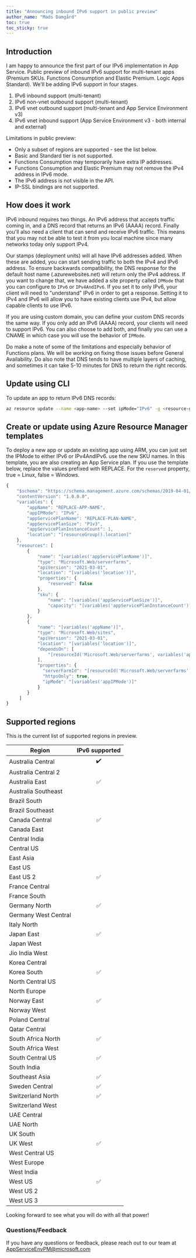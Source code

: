 ```yaml
---
title: "Announcing inbound IPv6 support in public preview"
author_name: "Mads Damgård"
toc: true
toc_sticky: true
---
```


## Introduction

I am happy to announce the first part of our IPv6 implementation in App Service. Public preview of inbound IPv6 support for multi-tenant apps (Premium SKUs. Functions Consumption and Elastic Premium. Logic Apps Standard). We'll be adding IPv6 support in four stages.

1. IPv6 inbound support (multi-tenant)
1. IPv6 non-vnet outbound support (multi-tenant)
1. IPv6 vnet outbound support (multi-tenant and App Service Environment v3)
1. IPv6 vnet inbound support (App Service Environment v3 - both internal and external)

Limitations in public preview:

* Only a subset of regions are supported - see the list below.
* Basic and Standard tier is not supported.
* Functions Consumption may temporarily have extra IP addresses.
* Functions Consumption and Elastic Premium may not remove the IPv4 address in IPv6 mode.
* The IPv6 address is not visible in the API.
* IP-SSL bindings are not supported.

## How does it work

IPv6 inbound requires two things. An IPv6 address that accepts traffic coming in, and a DNS record that returns an IPv6 (AAAA) record. Finally you'll also need a client that can send and receive IPv6 traffic. This means that you may not be able to test it from you local machine since many networks today only support IPv4.

Our stamps (deployment units) will all have IPv6 addresses added. When these are added, you can start sending traffic to both the IPv4 and IPv6 address. To ensure backwards compatibility, the DNS response for the default host name (<app-name>.azurewebsites.net) will return only the IPv4 address. If you want to change that, we have added a site property called `IPMode` that you can configure to `IPv6` or `IPv4AndIPv6`. If you set it to only IPv6, your client will need to "understand" IPv6 in order to get a response. Setting it to IPv4 and IPv6 will allow you to have existing clients use IPv4, but allow capable clients to use IPv6.

If you are using custom domain, you can define your custom DNS records the same way. If you only add an IPv6 (AAAA) record, your clients will need to support IPv6. You can also choose to add both, and finally you can use a CNAME in which case you will use the behavior of `IPMode`.

Do make a note of some of the limitations and especially behavior of Functions plans. We will be working on fixing those issues before General Availability. Do also note that DNS tends to have multiple layers of caching, and sometimes it can take 5-10 minutes for DNS to return the right records.

## Update using CLI

To update an app to return IPv6 DNS records:

```bash
az resource update --name <app-name> --set ipMode="IPv6" -g <resource-group-name> --resource-type "Microsoft.Web/sites"
```

## Create or update using Azure Resource Manager templates

To deploy a new app or update an existing app using ARM, you can just set the IPMode to either IPv6 or IPv4AndIPv6. use the new SKU names. In this template, you are also creating an App Service plan. If you use the template below, replace the values prefixed with REPLACE. For the `reserved` property, true = Linux, false = Windows.

```javascript
{
    "$schema": "https://schema.management.azure.com/schemas/2019-04-01/deploymentTemplate.json#",
    "contentVersion": "1.0.0.0",
    "variables": {
        "appName": "REPLACE-APP-NAME",
        "appIPMode": "IPv6",
        "appServicePlanName": "REPLACE-PLAN-NAME",
        "appServicePlanSize": "P1v3",
        "appServicePlanInstanceCount": 1,
        "location": "[resourceGroup().location]"
    },
    "resources": [
        {
            "name": "[variables('appServicePlanName')]",
            "type": "Microsoft.Web/serverfarms",
            "apiVersion": "2021-03-01",
            "location": "[variables('location')]",
            "properties": {
                "reserved": false
            },
            "sku": {
                "name": "[variables('appServicePlanSize')]",
                "capacity": "[variables('appServicePlanInstanceCount')]"
            }
        },
        {
            "name": "[variables('appName')]",
            "type": "Microsoft.Web/sites",
            "apiVersion": "2021-03-01",
            "location": "[variables('location')]",
            "dependsOn": [
                "[resourceId('Microsoft.Web/serverfarms', variables('appServicePlanName'))]"
            ],
            "properties": {
              "serverFarmId": "[resourceId('Microsoft.Web/serverfarms', variables('appServicePlanName'))]",
              "httpsOnly": true,
              "ipMode": "[variables('appIPMode')]"
            }
        }
     ]
}
```

## Supported regions

This is the current list of supported regions in preview.

| Region               | IPv6 supported        |
| -------------------- | :-------------------: |
| Australia Central    | :heavy_check_mark:    |
| Australia Central 2  |                            |
| Australia East       | ✅                           |
| Australia Southeast  |                            |
| Brazil South         |                            |
| Brazil Southeast     |                            |
| Canada Central       | ✅                           |
| Canada East          |                            |
| Central India        |                            |
| Central US           |                            |
| East Asia            |                            |
| East US              |                        |
| East US 2            | ✅                           |
| France Central       |                            |
| France South         |                            |
| Germany North        | ✅                           |
| Germany West Central |                            |
| Italy North          |                            |
| Japan East           | ✅                           |
| Japan West           |                            |
| Jio India West       |                              |
| Korea Central        |                            |
| Korea South          | ✅                           |
| North Central US     |                            |
| North Europe         |                            |
| Norway East          | ✅                           |
| Norway West          |                            |
| Poland Central       |                            |
| Qatar Central        |                            |
| South Africa North   | ✅                           |
| South Africa West    |                            |
| South Central US     | ✅                          |
| South India          |                            |
| Southeast Asia       | ✅                           |
| Sweden Central       | ✅                           |
| Switzerland North    | ✅                           |
| Switzerland West     |                            |
| UAE Central          |                            |
| UAE North            |                            |
| UK South             |                            |
| UK West              | ✅                           |
| West Central US      |                            |
| West Europe          |                            |
| West India           |                           |
| West US              | ✅                           |
| West US 2            |                            |
| West US 3            |                            |

Looking forward to see what you will do with all that power!

### Questions/Feedback

If you have any questions or feedback, please reach out to our team at [AppServiceEnvPM@microsoft.com](mailto:appserviceenvpm@microsoft.com)
